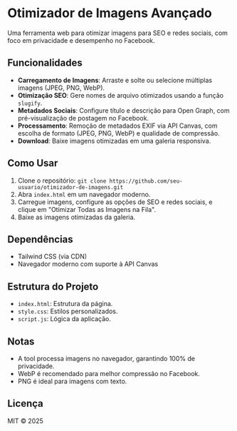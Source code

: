 # Otimizador de Imagens Avançado

Uma ferramenta web para otimizar imagens para SEO e redes sociais, com foco em privacidade e desempenho no Facebook.

## Funcionalidades
- **Carregamento de Imagens**: Arraste e solte ou selecione múltiplas imagens (JPEG, PNG, WebP).
- **Otimização SEO**: Gere nomes de arquivo otimizados usando a função `slugify`.
- **Metadados Sociais**: Configure título e descrição para Open Graph, com pré-visualização de postagem no Facebook.
- **Processamento**: Remoção de metadados EXIF via API Canvas, com escolha de formato (JPEG, PNG, WebP) e qualidade de compressão.
- **Download**: Baixe imagens otimizadas em uma galeria responsiva.

## Como Usar
1. Clone o repositório: `git clone https://github.com/seu-usuario/otimizador-de-imagens.git`
2. Abra `index.html` em um navegador moderno.
3. Carregue imagens, configure as opções de SEO e redes sociais, e clique em "Otimizar Todas as Imagens na Fila".
4. Baixe as imagens otimizadas da galeria.

## Dependências
- Tailwind CSS (via CDN)
- Navegador moderno com suporte à API Canvas

## Estrutura do Projeto
- `index.html`: Estrutura da página.
- `style.css`: Estilos personalizados.
- `script.js`: Lógica da aplicação.

## Notas
- A tool processa imagens no navegador, garantindo 100% de privacidade.
- WebP é recomendado para melhor compressão no Facebook.
- PNG é ideal para imagens com texto.

## Licença
MIT © 2025
